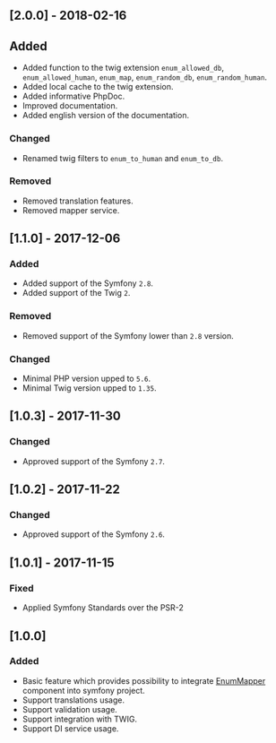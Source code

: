 ## [2.0.0] - 2018-02-16
## Added
- Added function to the twig extension `enum_allowed_db`, `enum_allowed_human`, `enum_map`,
    `enum_random_db`, `enum_random_human`.
- Added local cache to the twig extension.
- Added informative PhpDoc.
- Improved documentation.
- Added english version of the documentation.
### Changed
- Renamed twig filters to `enum_to_human` and `enum_to_db`.
### Removed
- Removed translation features.
- Removed mapper service.

## [1.1.0] - 2017-12-06
### Added
- Added support of the Symfony `2.8`.
- Added support of the Twig `2`.
### Removed
- Removed support of the Symfony lower than `2.8` version.
### Changed
- Minimal PHP version upped to `5.6`.
- Minimal Twig version upped to `1.35`.

## [1.0.3] - 2017-11-30
### Changed
- Approved support of the Symfony `2.7`.

## [1.0.2] - 2017-11-22
### Changed
- Approved support of the Symfony `2.6`.

## [1.0.1] - 2017-11-15
### Fixed
- Applied Symfony Standards over the PSR-2

## [1.0.0]
### Added
- Basic feature which provides possibility to integrate [EnumMapper](https://github.com/adrenalinkin/enum-mapper)
    component into symfony project.
- Support translations usage.
- Support validation usage.
- Support integration with TWIG.
- Support DI service usage.

